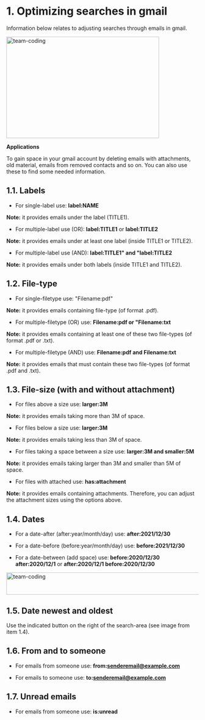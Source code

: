 <h1 align="left">1. Optimizing searches in gmail</h1>

Information below relates to adjusting searches through emails in gmail. 

<img align="center" src="https://upload.wikimedia.org/wikipedia/commons/thumb/8/86/Search-box_gmail_example.jpg/800px-Search-box_gmail_example.jpg" alt="team-coding" height="266" width="400" /></a>

<b>Applications</b>

To gain space in your gmail account by deleting emails with attachments, old material, emails from removed contacts and so on. You can also use these to
find some needed information.

<h2 align="left">1.1. Labels</h2>

* For single-label use: <b>label:NAME</b>

<b>Note:</b> it provides emails under the label (TITLE1).

* For multiple-label use (OR): <b>label:TITLE1</b> or <b>label:TITLE2</b>

<b>Note:</b> it provides emails under at least one label (inside TITLE1 or TITLE2).

* For multiple-label use (AND): <b>label:TITLE1" and "label:TITLE2</b>

<b>Note:</b> it provides emails under both labels  (inside TITLE1 and TITLE2).

<h2 align="left">1.2. File-type</h2>

* For single-filetype use: "Filename:pdf"

<b>Note:</b> it provides emails containing file-type (of format .pdf).

* For multiple-filetype (OR) use: <b>Filename:pdf or "Filename:txt</b>

<b>Note:</b> it provides emails containing at least one of these two file-types (of format .pdf or .txt).

* For multiple-filetype (AND) use: <b>Filename:pdf and Filename:txt</b>

<b>Note:</b> it provides emails that must contain these two file-types (of format .pdf and .txt).

<h2 align="left">1.3. File-size (with and without attachment)</h2>

* For files above a size use: <b>larger:3M</b>

<b>Note:</b> it provides emails taking more than 3M of space.

* For files below a size use: <b>larger:3M</b>

<b>Note:</b> it provides emails taking less than 3M of space.

* For files taking a space between a size use: <b>larger:3M and smaller:5M</b>

<b>Note:</b> it provides emails taking larger than 3M and smaller than 5M of space.

* For files with attached use: <b>has:attachment</b>

<b>Note:</b> it provides emails containing attachments. Therefore, you can adjust the attachment sizes using the options above.

<h2 align="left">1.4. Dates</h2>

* For a date-after (after:year/month/day) use: <b>after:2021/12/30</b>

* For a date-before (before:year/month/day) use: <b>before:2021/12/30</b>

* For a date-between (add space) use:<b> before:2020/12/30 after:2020/12/1</b> or <b>after:2020/12/1 before:2020/12/30</b>

<img align="center" src="https://upload.wikimedia.org/wikipedia/commons/thumb/d/dc/Search_emails_between_a_period_in_gmail.jpg/800px-Search_emails_between_a_period_in_gmail.jpg" alt="team-coding" height="58" width="800" /></a>

<h2 align="left">1.5. Date newest and oldest</h2>

Use the indicated button on the right of the search-area (see image from item 1.4).

<h2 align="left">1.6. From and to someone</h2>

* For emails from someone use: <b>from:senderemail@example.com</b>

* For emails to someone use: <b>to:senderemail@example.com</b> 

<h2 align="left">1.7. Unread emails</h2>

* For emails from someone use: <b>is:unread</b>
